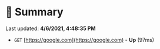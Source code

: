 # 📖 Summary
Last updated: **4/6/2021, 4:48:35 PM**

- `GET` [https://google.com](https://google.com) - **Up** (97ms)
